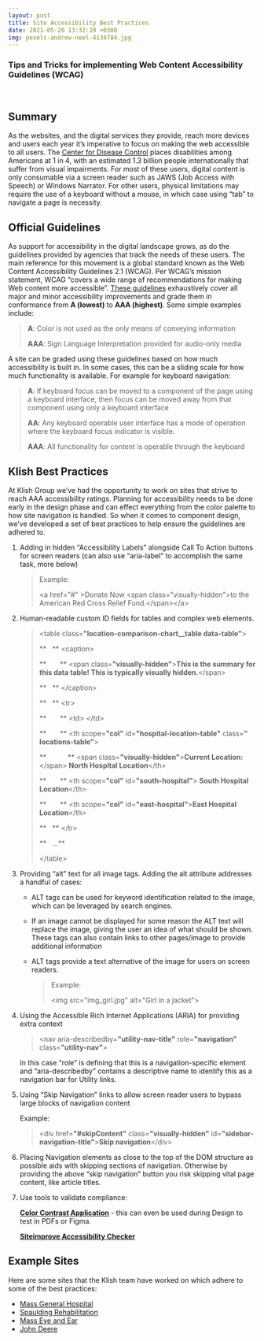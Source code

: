 ```yaml
---
layout: post
title: Site Accessibility Best Practices
date: 2021-05-20 13:32:20 +0300
img: pexels-andrew-neel-4134784.jpg
---
```


### Tips and Tricks for implementing Web Content Accessibility Guidelines (WCAG)  
&nbsp;  

## Summary

As the websites, and the digital services they provide, reach more
devices and users each year it’s imperative to focus on making the web
accessible to all users. The [Center for Disease
Control](https://www.cdc.gov/media/releases/2018/p0816-disability.html)
places disabilities among Americans at 1 in 4, with an estimated 1.3
billion people internationally that suffer from visual impairments. For
most of these users, digital content is only consumable via a screen
reader such as JAWS (Job Access with Speech) or Windows Narrator. For
other users, physical limitations may require the use of a keyboard
without a mouse, in which case using “tab” to navigate a page is
necessity.

## Official Guidelines

As support for accessibility in the digital landscape grows, as do the
guidelines provided by agencies that track the needs of these users. The
main reference for this movement is a global standard known as the Web
Content Accessibility Guidelines 2.1 (WCAG). Per WCAG’s mission
statement, WCAG “covers a wide range of recommendations for making Web
content more accessible”. [These
guidelines](https://www.w3.org/TR/WCAG21/) exhaustively cover all major
and minor accessibility improvements and grade them in conformance from
**A (lowest)** to **AAA (highest)**. Some simple examples include:

> **A**: Color is not used as the only means of conveying information
>
> **AAA**: Sign Language Interpretation provided for audio-only media

A site can be graded using these guidelines based on how much
accessibility is built in. In some cases, this can be a sliding scale
for how much functionality is available. For example for keyboard
navigation:

> **A**: If keyboard focus can be moved to a component of the page using a
> keyboard interface, then focus can be moved away from that component
> using only a keyboard interface
>
> **AA**: Any keyboard operable user interface has a mode of operation where
> the keyboard focus indicator is visible.
>
> **AAA**: All functionality for content is operable through the keyboard

## Klish Best Practices 

At Klish Group we’ve had the opportunity to work on sites that strive to
reach AAA accessibility ratings. Planning for accessibility needs to be
done early in the design phase and can effect everything from the color
palette to how site navigation is handled. So when it comes to component
design, we’ve developed a set of best practices to help ensure the
guidelines are adhered to.

1.  Adding in hidden “Accessibility Labels” alongside Call To Action
    buttons for screen readers (can also use “aria-label” to accomplish
    the same task, more below)

	> Example:
	>
	> &lt;a href="\#" &gt;Donate Now &lt;span class="visually-hidden"&gt;to
	> the American Red Cross Relief Fund.&lt;/span&gt;&lt;/a&gt;

2.  Human-readable custom ID fields for tables and complex web elements.

	> &lt;table class=**"location-comparison-chart\_\_table
	> data-table"**&gt;
	>
	> **   ** &lt;caption&gt;
	>
	> **       ** &lt;span class=**"visually-hidden"**&gt;**This is the
	> summary for this data table! This is typically visually
	> hidden.**&lt;/span&gt;
	>
	> **   ** &lt;/caption&gt;
	>
	> **   ** &lt;tr&gt;
	>
	> **       ** &lt;td&gt;*&nbsp;*&lt;/td&gt;
	>
	> **       ** &lt;th scope=**"col"** id=**"hospital-location-table"**
	> class=**” locations-table"**&gt;
	>
	> **           ** &lt;span class=**"visually-hidden"**&gt;**Current
	> Location:**&lt;/span&gt; **North Hospital Location**&lt;/th&gt;
	>
	> **       ** &lt;th scope=**"col"** id=**"south-hospital"**&gt; **South
	> Hospital Location**&lt;/th&gt;
	>
	> **       ** &lt;th scope=**"col"** id=**"east-hospital"**&gt;**East
	> Hospital Location**&lt;/th&gt;
	>
	> **   ** &lt;/tr&gt;
	>
	> **   ...**
	>
	> &lt;/table&gt;

3.  Providing “alt” text for all image tags. Adding the alt attribute
    addresses a handful of cases:

	*  ALT tags can be used for keyword identification related to the
		image, which can be leveraged by search engines.

	*  If an image cannot be displayed for some reason the ALT text will
		replace the image, giving the user an idea of what should be
		shown. These tags can also contain links to other pages/image to
		provide additional information

	*  ALT tags provide a text alternative of the image for users on screen
		readers.

		> Example:
		>
		> &lt;img src="img\_girl.jpg" alt="Girl in a jacket"&gt;

4.  Using the Accessible Rich Internet Applications (ARIA) for providing
    extra context

	> &lt;nav aria-describedby=**"utility-nav-title"** role=**"navigation"**
	> class=**"utility-nav"**&gt;

	In this case “role” is defining that this is a navigation-specific
	element and “aria-describedby” contains a descriptive name to identify
	this as a navigation bar for Utility links.

5.  Using “Skip Navigation” links to allow screen reader users to bypass
    large blocks of navigation content

	Example:

	> &lt;div href=**"\#skipContent"** class=**"visually-hidden"**
	> id=**"sidebar-navigation-title"**&gt;**Skip navigation**&lt;/div&gt;

6.  Placing Navigation elements as close to the top of the DOM structure
    as possible aids with skipping sections of navigation. Otherwise by
    providing the above “skip navigation” button you risk skipping vital
    page content, like article titles.


7.  Use tools to validate compliance:

	**[Color Contrast Application](https://www.tpgi.com/color-contrast-checker/)** - this can even be used during Design to test in PDFs or Figma.

	**[Siteimprove Accessibility Checker](https://chrome.google.com/webstore/detail/siteimprove-accessibility/djcglbmbegflehmbfleechkjhmedcopn?hl=en)**

## Example Sites

Here are some sites that the Klish team have worked on which adhere to some of the best practices:

-  [Mass General Hospital](https://www.massgeneral.org/)
-  [Spaulding Rehabilitation](https://spauldingrehab.org/)
-  [Mass Eye and Ear](https://masseyeandear.org/)
-  [John Deere](https://www.deere.com/en/)

